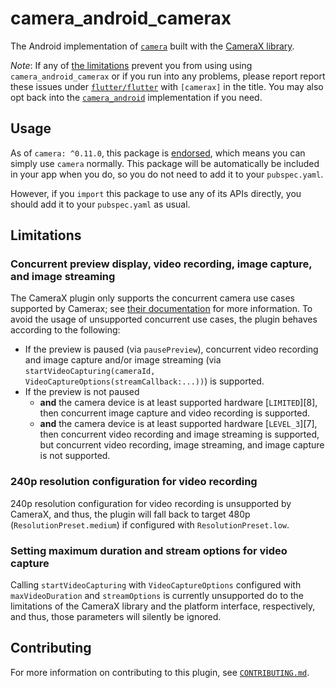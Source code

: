 # camera\_android\_camerax

The Android implementation of [`camera`][1] built with the [CameraX library][2].

*Note*: If any of [the limitations](#limitations) prevent you from using
using `camera_android_camerax` or if you run into any problems, please report
report these issues under [`flutter/flutter`][5] with `[camerax]` in the title.
You may also opt back into the [`camera_android`][6] implementation if you need.

## Usage

As of `camera: ^0.11.0`, this package is [endorsed][3], which means you can
simply use `camera` normally. This package will be automatically be included
in your app when you do, so you do not need to add it to your `pubspec.yaml`.

However, if you `import` this package to use any of its APIs directly, you
should add it to your `pubspec.yaml` as usual.

## Limitations

### Concurrent preview display, video recording, image capture, and image streaming

The CameraX plugin only supports the concurrent camera use cases supported by Camerax; see
[their documentation][6] for more information. To avoid the usage of unsupported concurrent
use cases, the plugin behaves according to the following:

* If the preview is paused (via `pausePreview`), concurrent video recording and image capture
  and/or image streaming (via `startVideoCapturing(cameraId, VideoCaptureOptions(streamCallback:...))`)
  is supported.
* If the preview is not paused
  * **and** the camera device is at least supported hardware [`LIMITED`][8], then concurrent
    image capture and video recording is supported.
  * **and** the camera device is at least supported hardware [`LEVEL_3`][7], then concurrent
    video recording and image streaming is supported, but concurrent video recording, image
    streaming, and image capture is not supported.

### 240p resolution configuration for video recording

240p resolution configuration for video recording is unsupported by CameraX, and thus,
the plugin will fall back to target 480p (`ResolutionPreset.medium`) if configured with
`ResolutionPreset.low`.

### Setting maximum duration and stream options for video capture

Calling `startVideoCapturing` with `VideoCaptureOptions` configured with
`maxVideoDuration` and `streamOptions` is currently unsupported do to the
limitations of the CameraX library and the platform interface, respectively,
and thus, those parameters will silently be ignored.

## Contributing

For more information on contributing to this plugin, see [`CONTRIBUTING.md`](CONTRIBUTING.md).

<!-- Links -->

[1]: https://pub.dev/packages/camera
[2]: https://developer.android.com/training/camerax
[3]: https://flutter.dev/docs/development/packages-and-plugins/developing-packages#endorsed-federated-plugin
[4]: https://pub.dev/packages/camera_android
[5]: https://github.com/flutter/flutter/issues/new/choose
[6]: https://pub.dev/packages/camera_android#usage
